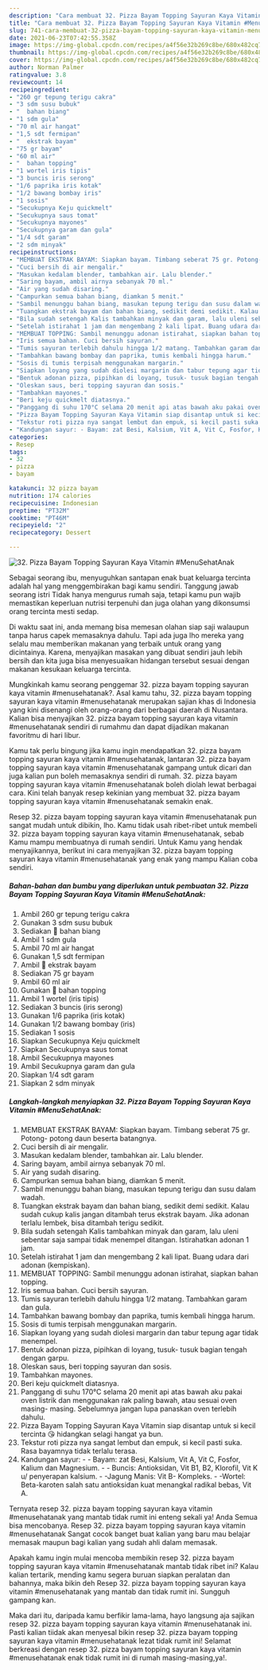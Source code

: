 ```yaml
---
description: "Cara membuat 32. Pizza Bayam Topping Sayuran Kaya Vitamin #MenuSehatAnak yang lezat dan Mudah Dibuat"
title: "Cara membuat 32. Pizza Bayam Topping Sayuran Kaya Vitamin #MenuSehatAnak yang lezat dan Mudah Dibuat"
slug: 741-cara-membuat-32-pizza-bayam-topping-sayuran-kaya-vitamin-menusehatanak-yang-lezat-dan-mudah-dibuat
date: 2021-06-23T07:42:55.358Z
image: https://img-global.cpcdn.com/recipes/a4f56e32b269c8be/680x482cq70/32-pizza-bayam-topping-sayuran-kaya-vitamin-menusehatanak-foto-resep-utama.jpg
thumbnail: https://img-global.cpcdn.com/recipes/a4f56e32b269c8be/680x482cq70/32-pizza-bayam-topping-sayuran-kaya-vitamin-menusehatanak-foto-resep-utama.jpg
cover: https://img-global.cpcdn.com/recipes/a4f56e32b269c8be/680x482cq70/32-pizza-bayam-topping-sayuran-kaya-vitamin-menusehatanak-foto-resep-utama.jpg
author: Norman Palmer
ratingvalue: 3.8
reviewcount: 14
recipeingredient:
- "260 gr tepung terigu cakra"
- "3 sdm susu bubuk"
- "  bahan biang"
- "1 sdm gula"
- "70 ml air hangat"
- "1,5 sdt fermipan"
- "  ekstrak bayam"
- "75 gr bayam"
- "60 ml air"
- "  bahan topping"
- "1 wortel iris tipis"
- "3 buncis iris serong"
- "1/6 paprika iris kotak"
- "1/2 bawang bombay iris"
- "1 sosis"
- "Secukupnya Keju quickmelt"
- "Secukupnya saus tomat"
- "Secukupnya mayones"
- "Secukupnya garam dan gula"
- "1/4 sdt garam"
- "2 sdm minyak"
recipeinstructions:
- "MEMBUAT EKSTRAK BAYAM: Siapkan bayam. Timbang seberat 75 gr. Potong- potong daun beserta batangnya."
- "Cuci bersih di air mengalir."
- "Masukan kedalam blender, tambahkan air. Lalu blender."
- "Saring bayam, ambil airnya sebanyak 70 ml."
- "Air yang sudah disaring."
- "Campurkan semua bahan biang, diamkan 5 menit."
- "Sambil menunggu bahan biang, masukan tepung terigu dan susu dalam wadah."
- "Tuangkan ekstrak bayam dan bahan biang, sedikit demi sedikit. Kalau sudah cukup kalis jangan ditambah terus ekstrak bayam. Jika adonan terlalu lembek, bisa ditambah terigu sedikit."
- "Bila sudah setengah Kalis tambahkan minyak dan garam, lalu uleni sebentar saja sampai tidak menempel ditangan. Istirahatkan adonan 1 jam."
- "Setelah istirahat 1 jam dan mengembang 2 kali lipat. Buang udara dari adonan (kempiskan)."
- "MEMBUAT TOPPING: Sambil menunggu adonan istirahat, siapkan bahan topping."
- "Iris semua bahan. Cuci bersih sayuran."
- "Tumis sayuran terlebih dahulu hingga 1/2 matang. Tambahkan garam dan gula."
- "Tambahkan bawang bombay dan paprika, tumis kembali hingga harum."
- "Sosis di tumis terpisah menggunakan margarin."
- "Siapkan loyang yang sudah diolesi margarin dan tabur tepung agar tidak menempel."
- "Bentuk adonan pizza, pipihkan di loyang, tusuk- tusuk bagian tengah dengan garpu."
- "Oleskan saus, beri topping sayuran dan sosis."
- "Tambahkan mayones."
- "Beri keju quickmelt diatasnya."
- "Panggang di suhu 170°C selama 20 menit api atas bawah aku pakai oven listrik dan menggunakan rak paling bawah, atau sesuai oven masing- masing. Sebelumnya jangan lupa panaskan oven terlebih dahulu."
- "Pizza Bayam Topping Sayuran Kaya Vitamin siap disantap untuk si kecil tercinta 😘 hidangkan selagi hangat ya bun."
- "Tekstur roti pizza nya sangat lembut dan empuk, si kecil pasti suka. Rasa bayamnya tidak terlalu terasa."
- "Kandungan sayur: - Bayam: zat Besi, Kalsium, Vit A, Vit C, Fosfor, Kalium dan Magnesium. - Buncis: Antioksidan, Vit B1, B2, Klorofil, Vit K u/ penyerapan kalsium. -Jagung Manis: Vit B- Kompleks. -Wortel: Beta-karoten salah satu antioksidan kuat menangkal radikal bebas, Vit A."
categories:
- Resep
tags:
- 32
- pizza
- bayam

katakunci: 32 pizza bayam 
nutrition: 174 calories
recipecuisine: Indonesian
preptime: "PT32M"
cooktime: "PT46M"
recipeyield: "2"
recipecategory: Dessert

---
```



![32. Pizza Bayam Topping Sayuran Kaya Vitamin #MenuSehatAnak](https://img-global.cpcdn.com/recipes/a4f56e32b269c8be/680x482cq70/32-pizza-bayam-topping-sayuran-kaya-vitamin-menusehatanak-foto-resep-utama.jpg)

Sebagai seorang ibu, menyuguhkan santapan enak buat keluarga tercinta adalah hal yang menggembirakan bagi kamu sendiri. Tanggung jawab seorang istri Tidak hanya mengurus rumah saja, tetapi kamu pun wajib memastikan keperluan nutrisi terpenuhi dan juga olahan yang dikonsumsi orang tercinta mesti sedap.

Di waktu  saat ini, anda memang bisa memesan olahan siap saji walaupun tanpa harus capek memasaknya dahulu. Tapi ada juga lho mereka yang selalu mau memberikan makanan yang terbaik untuk orang yang dicintainya. Karena, menyajikan masakan yang dibuat sendiri jauh lebih bersih dan kita juga bisa menyesuaikan hidangan tersebut sesuai dengan makanan kesukaan keluarga tercinta. 



Mungkinkah kamu seorang penggemar 32. pizza bayam topping sayuran kaya vitamin #menusehatanak?. Asal kamu tahu, 32. pizza bayam topping sayuran kaya vitamin #menusehatanak merupakan sajian khas di Indonesia yang kini disenangi oleh orang-orang dari berbagai daerah di Nusantara. Kalian bisa menyajikan 32. pizza bayam topping sayuran kaya vitamin #menusehatanak sendiri di rumahmu dan dapat dijadikan makanan favoritmu di hari libur.

Kamu tak perlu bingung jika kamu ingin mendapatkan 32. pizza bayam topping sayuran kaya vitamin #menusehatanak, lantaran 32. pizza bayam topping sayuran kaya vitamin #menusehatanak gampang untuk dicari dan juga kalian pun boleh memasaknya sendiri di rumah. 32. pizza bayam topping sayuran kaya vitamin #menusehatanak boleh diolah lewat berbagai cara. Kini telah banyak resep kekinian yang membuat 32. pizza bayam topping sayuran kaya vitamin #menusehatanak semakin enak.

Resep 32. pizza bayam topping sayuran kaya vitamin #menusehatanak pun sangat mudah untuk dibikin, lho. Kamu tidak usah ribet-ribet untuk membeli 32. pizza bayam topping sayuran kaya vitamin #menusehatanak, sebab Kamu mampu membuatnya di rumah sendiri. Untuk Kamu yang hendak menyajikannya, berikut ini cara menyajikan 32. pizza bayam topping sayuran kaya vitamin #menusehatanak yang enak yang mampu Kalian coba sendiri.

<!--inarticleads1-->

##### Bahan-bahan dan bumbu yang diperlukan untuk pembuatan 32. Pizza Bayam Topping Sayuran Kaya Vitamin #MenuSehatAnak:

1. Ambil 260 gr tepung terigu cakra
1. Gunakan 3 sdm susu bubuk
1. Sediakan  🌿 bahan biang
1. Ambil 1 sdm gula
1. Ambil 70 ml air hangat
1. Gunakan 1,5 sdt fermipan
1. Ambil  🌿 ekstrak bayam
1. Sediakan 75 gr bayam
1. Ambil 60 ml air
1. Gunakan  🌿 bahan topping
1. Ambil 1 wortel (iris tipis)
1. Sediakan 3 buncis (iris serong)
1. Gunakan 1/6 paprika (iris kotak)
1. Gunakan 1/2 bawang bombay (iris)
1. Sediakan 1 sosis
1. Siapkan Secukupnya Keju quickmelt
1. Siapkan Secukupnya saus tomat
1. Ambil Secukupnya mayones
1. Ambil Secukupnya garam dan gula
1. Siapkan 1/4 sdt garam
1. Siapkan 2 sdm minyak




<!--inarticleads2-->

##### Langkah-langkah menyiapkan 32. Pizza Bayam Topping Sayuran Kaya Vitamin #MenuSehatAnak:

1. MEMBUAT EKSTRAK BAYAM: Siapkan bayam. Timbang seberat 75 gr. Potong- potong daun beserta batangnya.
1. Cuci bersih di air mengalir.
1. Masukan kedalam blender, tambahkan air. Lalu blender.
1. Saring bayam, ambil airnya sebanyak 70 ml.
1. Air yang sudah disaring.
1. Campurkan semua bahan biang, diamkan 5 menit.
1. Sambil menunggu bahan biang, masukan tepung terigu dan susu dalam wadah.
1. Tuangkan ekstrak bayam dan bahan biang, sedikit demi sedikit. Kalau sudah cukup kalis jangan ditambah terus ekstrak bayam. Jika adonan terlalu lembek, bisa ditambah terigu sedikit.
1. Bila sudah setengah Kalis tambahkan minyak dan garam, lalu uleni sebentar saja sampai tidak menempel ditangan. Istirahatkan adonan 1 jam.
1. Setelah istirahat 1 jam dan mengembang 2 kali lipat. Buang udara dari adonan (kempiskan).
1. MEMBUAT TOPPING: Sambil menunggu adonan istirahat, siapkan bahan topping.
1. Iris semua bahan. Cuci bersih sayuran.
1. Tumis sayuran terlebih dahulu hingga 1/2 matang. Tambahkan garam dan gula.
1. Tambahkan bawang bombay dan paprika, tumis kembali hingga harum.
1. Sosis di tumis terpisah menggunakan margarin.
1. Siapkan loyang yang sudah diolesi margarin dan tabur tepung agar tidak menempel.
1. Bentuk adonan pizza, pipihkan di loyang, tusuk- tusuk bagian tengah dengan garpu.
1. Oleskan saus, beri topping sayuran dan sosis.
1. Tambahkan mayones.
1. Beri keju quickmelt diatasnya.
1. Panggang di suhu 170°C selama 20 menit api atas bawah aku pakai oven listrik dan menggunakan rak paling bawah, atau sesuai oven masing- masing. Sebelumnya jangan lupa panaskan oven terlebih dahulu.
1. Pizza Bayam Topping Sayuran Kaya Vitamin siap disantap untuk si kecil tercinta 😘 hidangkan selagi hangat ya bun.
1. Tekstur roti pizza nya sangat lembut dan empuk, si kecil pasti suka. Rasa bayamnya tidak terlalu terasa.
1. Kandungan sayur: - - Bayam: zat Besi, Kalsium, Vit A, Vit C, Fosfor, Kalium dan Magnesium. - - Buncis: Antioksidan, Vit B1, B2, Klorofil, Vit K u/ penyerapan kalsium. - -Jagung Manis: Vit B- Kompleks. - -Wortel: Beta-karoten salah satu antioksidan kuat menangkal radikal bebas, Vit A.




Ternyata resep 32. pizza bayam topping sayuran kaya vitamin #menusehatanak yang mantab tidak rumit ini enteng sekali ya! Anda Semua bisa mencobanya. Resep 32. pizza bayam topping sayuran kaya vitamin #menusehatanak Sangat cocok banget buat kalian yang baru mau belajar memasak maupun bagi kalian yang sudah ahli dalam memasak.

Apakah kamu ingin mulai mencoba membikin resep 32. pizza bayam topping sayuran kaya vitamin #menusehatanak mantab tidak ribet ini? Kalau kalian tertarik, mending kamu segera buruan siapkan peralatan dan bahannya, maka bikin deh Resep 32. pizza bayam topping sayuran kaya vitamin #menusehatanak yang mantab dan tidak rumit ini. Sungguh gampang kan. 

Maka dari itu, daripada kamu berfikir lama-lama, hayo langsung aja sajikan resep 32. pizza bayam topping sayuran kaya vitamin #menusehatanak ini. Pasti kalian tiidak akan menyesal bikin resep 32. pizza bayam topping sayuran kaya vitamin #menusehatanak lezat tidak rumit ini! Selamat berkreasi dengan resep 32. pizza bayam topping sayuran kaya vitamin #menusehatanak enak tidak rumit ini di rumah masing-masing,ya!.

